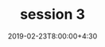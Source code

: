 ---
type: lecture
date: 2019-02-23T8:00:00+4:30
title: session 3
slides: /static_files/presentations/DA_session3.pdf
#notes: /static_files/presentations/lec.zip
#codes: /static_files/presentations/code.zip
#tldr: "Short text to discribe what this lecture is about."
#thumbnail: /static_files/presentations/lec.jpg
---